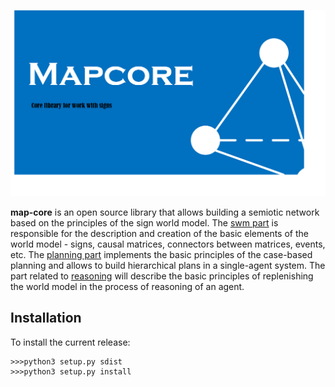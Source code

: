 
![Sign World Model](MAPCORE.png "Title")


**map-core** is an open source library that allows building a semiotic network
based on the principles of the sign world model. 
The [swm part](src/swm/README.md) is responsible for the description and creation of the basic 
elements of the world model - signs, causal matrices, connectors 
between matrices, events, etc. The [planning part](src/planning/README.md) implements the basic principles 
of the case-based planning and allows to build hierarchical plans in 
a single-agent system. The part related to [reasoning](src/reasoning) will describe the basic 
principles of replenishing the world model in the process of reasoning of an agent.

## Installation

To install the current release:

```
>>>python3 setup.py sdist
>>>python3 setup.py install
```

